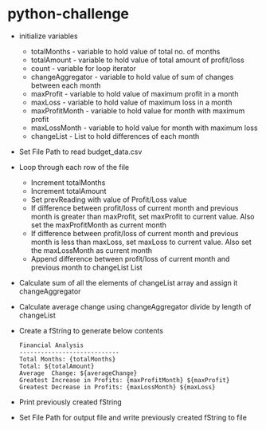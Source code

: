 # python-challenge

* initialize variables 
    * totalMonths - variable to hold value of total no. of months
    * totalAmount - variable to hold value of total amount of profit/loss
    * count - variable for loop iterator 
    * changeAggregator - variable to hold value of sum of changes between each month 
    * maxProfit - variable to hold value of maximum profit in a month
    * maxLoss - variable to hold value of maximum loss in a month
    * maxProfitMonth - variable to hold value for month with maximum profit
    * maxLossMonth - variable to hold value for month with maximum loss
    * changeList - List to hold differences of each month

* Set File Path to read budget_data.csv
* Loop through each row of the file
    * Increment totalMonths
    * Increment totalAmount
    * Set prevReading with value of Profit/Loss value
    * If difference between profit/loss of current month and previous month is greater than  maxProfit, set maxProfit to current value. Also set the maxProfitMonth as current month
    * If difference between profit/loss of current month and previous month is less than  maxLoss, set maxLoss to current value. Also set the maxLossMonth as current month
    * Append difference between profit/loss of current month and previous month to changeList List
* Calculate sum of all the elements of changeList array and assign it changeAggregator
* Calculate average change using changeAggregator divide by length of changeList
* Create a fString to generate below contents
    ```
    Financial Analysis
    ----------------------------
    Total Months: {totalMonths}
    Total: ${totalAmount}
    Average  Change: ${averageChange}
    Greatest Increase in Profits: {maxProfitMonth} ${maxProfit}
    Greatest Decrease in Profits: {maxLossMonth} ${maxLoss}
    ```
* Print previously created fString
* Set File Path for output file and write previously created fString to file